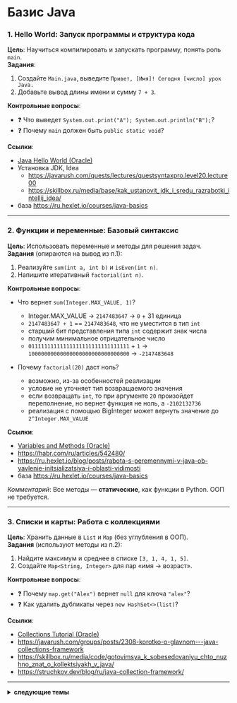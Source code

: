 Базис Java
=======================================

### **1. Hello World: Запуск программы и структура кода**  
**Цель**: Научиться компилировать и запускать программу, понять роль `main`.  
**Задания**:  
1. Создайте `Main.java`, выведите `Привет, [Имя]! Сегодня [число] урок Java.`  
2. Добавьте вывод длины имени и сумму `7 + 3`.  

**Контрольные вопросы**:  
- ❓ Что выведет `System.out.print("A"); System.out.println("B");`?  
- ❓ Почему `main` должен быть `public static void`?  

**Ссылки**:  
- [Java Hello World (Oracle)](https://docs.oracle.com/javase/tutorial/getStarted/application/index.html)  
- Установка JDK, Idea
  - https://javarush.com/quests/lectures/questsyntaxpro.level20.lecture00
  - https://skillbox.ru/media/base/kak_ustanovit_jdk_i_sredu_razrabotki_intellij_idea/
- база https://ru.hexlet.io/courses/java-basics

---

### **2. Функции и переменные: Базовый синтаксис**  
**Цель**: Использовать переменные и методы для решения задач.  
**Задания** (опираются на вывод из п.1):  
1. Реализуйте `sum(int a, int b)` и `isEven(int n)`.  
2. Напишите итеративный `factorial(int n)`.  

**Контрольные вопросы**:  
- Что вернет `sum(Integer.MAX_VALUE, 1)`?
  - Integer.MAX_VALUE -> `2147483647` -> `0` + 31 единица
  - `2147483647 + 1` == `2147483648`, что не уместится в тип `int`
  - старший бит представления типа `int` содержит знак числа
  - получим минимальное отрицательное число
  - `01111111111111111111111111111111` + `1` -> `10000000000000000000000000000000` -> `-2147483648`

- Почему `factorial(20)` даст ноль?
  - возможно, из-за особенностей реализации
  - условие не уточняет тип возвращаемого значения
  - если возвращать `int`, то при аргументе `20` произойдет переполнение, но вернет функция не ноль, а `-2102132736`
  - реализация с помощью BigInteger может вернуть значение до `2^Integer.MAX_VALUE`

**Ссылки**:  
- [Variables and Methods (Oracle)](https://docs.oracle.com/javase/tutorial/java/javaOO/methods.html)  
- https://habr.com/ru/articles/542480/
- https://ru.hexlet.io/blog/posts/rabota-s-peremennymi-v-java-ob-yavlenie-initsializatsiya-i-oblasti-vidimosti
- база https://ru.hexlet.io/courses/java-basics

*Комментарий*: Все методы — **статические**, как функции в Python. ООП не требуется.


---

### **3. Списки и карты: Работа с коллекциями**  
**Цель**: Хранить данные в `List` и `Map` (без углубления в ООП).  
**Задания** (используют методы из п.2):  
1. Найдите максимум и среднее в списке `[3, 1, 4, 1, 5]`.  
2. Создайте `Map<String, Integer>` для пар «имя → возраст».  

**Контрольные вопросы**:  
- ❓ Почему `map.get("Alex")` вернет `null` для ключа `"alex"`?  
- ❓ Как удалить дубликаты через `new HashSet<>(list)`?  

**Ссылки**:  
- [Collections Tutorial (Oracle)](https://docs.oracle.com/javase/tutorial/collections/)  
- https://javarush.com/groups/posts/2308-korotko-o-glavnom---java-collections-framework
- https://skillbox.ru/media/code/gotovimsya_k_sobesedovaniyu_chto_nuzhno_znat_o_kollektsiyakh_v_java/
- https://struchkov.dev/blog/ru/java-collection-framework/


---


<details><summary><b>
следующие темы
</b></summary>


---

### **4. Ввод/вывод с консоли: Работа с пользователем**  
**Цель**: Собирать данные от пользователя и **обрабатывать ошибки**.  
**Задания** (опираются на коллекции из п.3):  
1. Запросите имя и возраст, сохраните в `Map`.  
2. Обработайте ошибку ввода не-числа через `try/catch`.  

**Контрольные вопросы**:  
- ❓ Что произойдет при вводе `abc` в `Scanner.nextInt()`?  
- ❓ Как считать строку с пробелами (`"New York"`) через `Scanner`?  

**Ссылки**:  
- [Scanner Class (Oracle)](https://docs.oracle.com/javase/8/docs/api/java/util/Scanner.html)  
- https://metanit.com/java/tutorial/2.9.php
- https://otus.ru/nest/post/1673/


<details><summary><b>
Пример решения
</b></summary>

```java
import java.util.*;

public class Main {
    public static void main(String[] args) {
        Scanner scanner = new Scanner(System.in);
        Map<String, Integer> people = new HashMap<>();

        System.out.print("Введите имя: ");
        String name = scanner.nextLine();

        System.out.print("Введите возраст: ");
        try {
            int age = scanner.nextInt();
            people.put(name, age);
            System.out.println("Данные сохранены!");
        } catch (Exception e) {
            System.out.println("Ошибка: введите число!");
            scanner.next(); // Очистка буфера
        }

        System.out.println("Текущие данные: " + people);
    }
}
```
*Комментарий*: `try/catch` — базовая обработка ошибок (как `try/except` в Python). Иерархия исключений не требуется.

</details>


---

### **5. Отладка: Поиск ошибок**  
**Цель**: Использовать дебаггер для анализа кода из п.4.  
**Задания**:  
1. Поставьте breakpoint в `try/catch` (п.4), проверьте изменение переменных.  

**Ссылки**:  
- [Debugging in IntelliJ (JetBrains)](https://www.jetbrains.com/help/idea/debugging-code.html)  

<details><summary><b>
Пример решения
</b></summary>

- Запустите программу в дебаггере, поставьте breakpoint на `int age = scanner.nextInt();`.  
- При вводе `abc` увидите:  
  - Переменная `e` содержит текст ошибки.  
  - Выполнение переходит в `catch` блок. 

</details>
 

---

### **6. Создание дистрибутива**  
**Цель**: Собрать программу из п.4 в `jar`.  
**Задания**:  
1. Скомпилируйте и соберите в `jar` программу с вводом имени и возраста.  

**Ссылки**:  
- [Building JAR Files (Oracle)](https://docs.oracle.com/javase/tutorial/deployment/jar/build.html)  

<details><summary><b>
Пример решения
</b></summary>

```bash
javac Main.java
jar cfe myapp.jar Main Main.class
java -jar myapp.jar
```

</details>


---

### **7. Maven: Управление зависимостями**  
**Цель**: Подключить внешние библиотеки.  
**Задания**:  
1. Используйте `StringUtils.capitalize()` из `commons-lang3`.  

**Ссылки**:  
- [Maven in 5 Minutes (Apache)](https://maven.apache.org/guides/getting-started/maven-in-five-minutes.html)  
- https://github.com/gochaorg/blog/tree/master/itdocs/maven



---

### **8. Работа с файлами: Сохранение данных между запусками**  
**Цель**: Читать/записывать файлы, **опираясь на обработку ошибок из п.4**.  
**Задания** (используют Map из п.3 и try/catch из п.4):  
1. Запишите данные из `Map` в `tasks.csv`.  
2. Обработайте `FileNotFoundException` через `try/catch`.  

**Контрольные вопросы**:  
- ❓ Почему `FileWriter` без `true` перезаписывает файл?  
- ❓ Как безопасно закрыть `BufferedReader`?  

**Ссылки**:  
- [Java I/O Tutorial (Oracle)](https://docs.oracle.com/javase/tutorial/essential/io/)
- https://metanit.com/java/tutorial/6.11.php
- https://ru.hexlet.io/qna/java/questions/kak-chitat-iz-fayla-java
- Потоки ввода, InputStream https://java-online.ru/java-inputstream.xhtml
- Потоки вывода, OutputStream https://java-online.ru/java-outputstream.xhtml
- Потоки Reader и Writer https://java-online.ru/java-reader.xhtml
- [Электронная библиотека БГУ / Java. Потоки ввода-вывода. Работа с файлами. Кравчук А ...](https://elib.bsu.by/bitstream/123456789/294799/1/Java.%20%D0%9F%D0%BE%D1%82%D0%BE%D0%BA%D0%B8%20%D0%B2%D0%B2%D0%BE%D0%B4%D0%B0-%D0%B2%D1%8B%D0%B2%D0%BE%D0%B4%D0%B0.%20%D0%A0%D0%B0%D0%B1%D0%BE%D1%82%D0%B0%20%D1%81%20%D1%84%D0%B0%D0%B9%D0%BB%D0%B0%D0%BC%D0%B8.%20%D0%9A%D1%80%D0%B0%D0%B2%D1%87%D1%83%D0%BA%20%D0%90.%D0%A1.%2C%20%D0%9A%D1%80%D0%B0%D0%B2%D1%87%D1%83%D0%BA%20%D0%90.%D0%98.%2C%20%D0%9A%D1%80%D0%B5%D0%BC%D0%B5%D0%BD%D1%8C%20%D0%95.%D0%92_.pdf)

<details><summary><b>
Пример решения
</b></summary>


```java
import java.io.*;
import java.util.*;

public class Main {
    public static void main(String[] args) {
        Map<String, Integer> people = new HashMap<>();
        people.put("Alex", 25);
        people.put("Maria", 30);

        // Запись в файл (try/catch как в п.4)
        try (BufferedWriter writer = new BufferedWriter(new FileWriter("tasks.csv"))) {
            for (String name : people.keySet()) {
                writer.write(name + "," + people.get(name));
                writer.newLine();
            }
        } catch (IOException e) {
            System.err.println("Ошибка записи: " + e.getMessage());
        }

        // Чтение из файла
        try (BufferedReader reader = new BufferedReader(new FileReader("tasks.csv"))) {
            String line;
            while ((line = reader.readLine()) != null) {
                System.out.println(line);
            }
        } catch (FileNotFoundException e) {
            System.out.println("Файл не найден. Создайте его сначала.");
        } catch (IOException e) {
            System.err.println("Ошибка чтения: " + e.getMessage());
        }
    }
}
```
*Комментарий*:  
- `try-with-resources` автоматически закрывает файлы (без деталей ООП).  
- Обработка ошибок **такая же, как в п.4** — только `IOException` вместо `InputMismatchException`.

</details>



---

### **9. Итоговый проект: Консольный трекер задач**  
**Цель**: Объединить все навыки в приложении с сохранением состояния.  

#### **План решения и обоснование**  
1. **Структура данных** (процедурный стиль):  
   - Используем `List<Map<String, String>>` вместо класса `Task` (как в п.3).  
   *Обоснование*: Избегаем ООП, работаем с коллекциями как в п.3.  

2. **Ввод/вывод и обработка ошибок** (п.4, п.8):  
   - Меню через `Scanner` (п.4).  
   - Сохранение в `tasks.csv` через `BufferedWriter` (п.8).  
   *Обоснование*: Повторяем шаблоны из п.4 и п.8, но объединяем их.  

3. **Сборка** (п.6, п.7):  
   - Сборка через Maven (п.7) для упрощения запуска.  




#### **Критерии проверки**  
- При запуске `java -jar tracker.jar` выводится меню.  
- Данные сохраняются в `tasks.csv` и загружаются при повторном запуске.  
- Обработка ошибок: некорректный ввод числа, отсутствие файла.  

#### **Каверзные вопросы**  
- ❓ Что произойдет, если в `tasks.csv` будет строка `Buy milk,high` (без статуса)?  
  *Ответ*: Программа пропустит строку (как в п.8 при `FileNotFoundException`).  
- ❓ Почему `try-with-resources` безопаснее ручного закрытия файла?  
  *Ответ*: Гарантирует закрытие даже при ошибках (как в п.4).  

---

### **Почему это работает**  
1. **Процедурный фокус**:  
   - Все методы — **статические**, без классов (кроме `main`).  
   - Коллекции (`List`, `Map`) используются как структуры данных (без ООП-деталей).  

2. **Последовательность**:  
   - Обработка ошибок ввода (п.4) → обработка ошибок файлов (п.8) → итоговый проект.  
   - Файловые операции (п.8) строятся на `try/catch` из п.4.  

3. **Минимум ООП**:  
   - Упоминание `List`/`Map` только как синтаксис (как списки/словари в Python).  
   - Нет классов, наследования, инкапсуляции — только коллекции и обработка ошибок.  

</details>